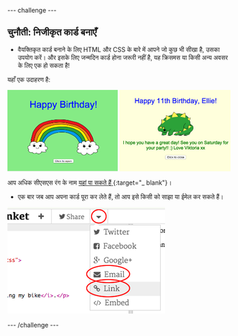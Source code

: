 \--- challenge \---

## चुनौती: निजीकृत कार्ड बनाएँ

+ वैयक्तिकृत कार्ड बनाने के लिए HTML और CSS के बारे में आपने जो कुछ भी सीखा है, उसका उपयोग करें। और इसके लिए जन्मदिन कार्ड होना जरूरी नहीं है, यह क्रिसमस या किसी अन्य अवसर के लिए एक हो सकता है!

यहाँ एक उदाहरण है:

![स्क्रीनशॉट](images/birthday-final.png)

आप अधिक सीएसएस रंग के नाम [ यहां पा सकते हैं ](http://jumpto.cc/colours) {:target="_ blank"}।

+ एक बार जब आप अपना कार्ड पूरा कर लेते हैं, तो आप इसे किसी को साझा या ईमेल कर सकते हैं।

![स्क्रीनशॉट](images/birthday-share.png)

\--- /challenge \---